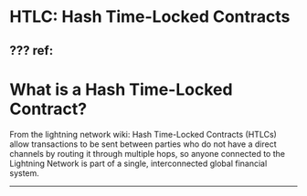 # HTLC: Hash Time-Locked Contracts

???
ref: 
---
# What is a Hash Time-Locked Contract?

From the lightning network wiki:
<quote>Hash Time-Locked Contracts (HTLCs) allow transactions to be sent between parties who do not have a direct channels by routing it through multiple hops, so anyone connected to the Lightning Network is part of a single, interconnected global financial system.</quote>

---
